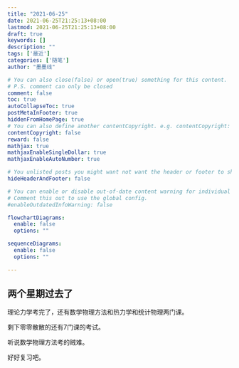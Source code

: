 ```yaml
---
title: "2021-06-25"
date: 2021-06-25T21:25:13+08:00
lastmod: 2021-06-25T21:25:13+08:00
draft: true
keywords: []
description: ""
tags: ['最近']
categories: ['随笔']
author: "墨墨线"

# You can also close(false) or open(true) something for this content.
# P.S. comment can only be closed
comment: false
toc: true
autoCollapseToc: true
postMetaInFooter: true
hiddenFromHomePage: true
# You can also define another contentCopyright. e.g. contentCopyright: "This is another copyright."
contentCopyright: false
reward: false
mathjax: true
mathjaxEnableSingleDollar: true
mathjaxEnableAutoNumber: true

# You unlisted posts you might want not want the header or footer to show
hideHeaderAndFooter: false

# You can enable or disable out-of-date content warning for individual post.
# Comment this out to use the global config.
#enableOutdatedInfoWarning: false

flowchartDiagrams:
  enable: false
  options: ""

sequenceDiagrams: 
  enable: false
  options: ""

---
```


<!--more-->
## 两个星期过去了
理论力学考完了，还有数学物理方法和热力学和统计物理两门课。

剩下零零散散的还有7门课的考试。

听说数学物理方法考的贼难。

好好复习吧。
